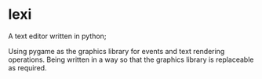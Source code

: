 # lexi
A text editor written in python; 


Using pygame as the graphics library for events and text rendering operations.
Being written in a way so that the graphics library is replaceable as required.
